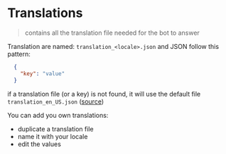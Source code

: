 # Translations

> contains all the translation file needed for the bot to answer

Translation are named: `translation_<locale>.json` and JSON follow this pattern:

```json
  {
    "key": "value"
  }
```

if a translation file (or a key) is not found, it will use the default file `translation_en_US.json` ([source](https://github.com/ovh-ux/ovh-chatbot/utils/translator.js#L23))

You can add you own translations:
- duplicate a translation file
- name it with your locale
- edit the values
